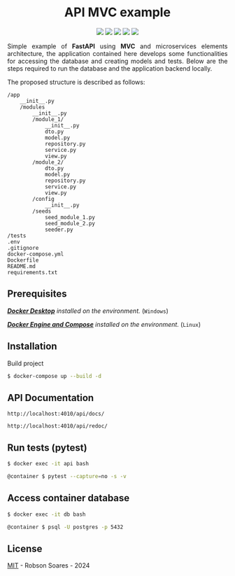 
<h1 align="center">
  <br>
   API MVC example
  <br>
</h1>

<p align="center">  
<img src="https://badgen.net/badge/language/python/yellow?icon=python">
<img src="https://badgen.net/badge/framework/fastapi/pink?icon=">
<img src="https://badgen.net/badge/orm/sqlalchemy/red?icon=">
<img src="https://badgen.net/badge/database/postgresql/blue?icon=">
<img src="https://badgen.net/badge/tests/pytest/blue?icon=">
</p>

<p align="justify">
Simple example of <strong>FastAPI</strong> using <strong>MVC</strong> and microservices elements architecture, the application contained here develops some
functionalities for accessing the database and creating models and tests.
Below are the steps required to run the database and the application backend
locally.
</p>


The proposed structure is described as follows:

```
/app
	__init__.py
	/modules
		__init__.py
		/module_1/
			__init__.py
			dto.py
			model.py
			repository.py
			service.py
			view.py
		/module_2/
			dto.py
			model.py
			repository.py
			service.py
			view.py
		/config
			__init__.py
		/seeds
			seed_module_1.py
			seed_module_2.py
			seeder.py
/tests
.env
.gitignore
docker-compose.yml
Dockerfile
README.md
requirements.txt
```

## Prerequisites

*_**[Docker Desktop](https://www.docker.com/products/docker-desktop/)**_ installed on the environment.* (`Windows`)


*_**[Docker Engine and Compose](https://docs.docker.com/engine/install/ubuntu/)**_ installed on the environment.* (`Linux`)

## Installation

Build project

```sh
$ docker-compose up --build -d
```

## API Documentation
```
http://localhost:4010/api/docs/
```

```
http://localhost:4010/api/redoc/
```

## Run tests (pytest)

```bash
$ docker exec -it api bash
```

```bash
@container $ pytest --capture=no -s -v
```

## Access container database


```bash
$ docker exec -it db bash
```

```bash
@container $ psql -U postgres -p 5432
```

## License

[MIT](LICENSE) - Robson Soares - 2024
